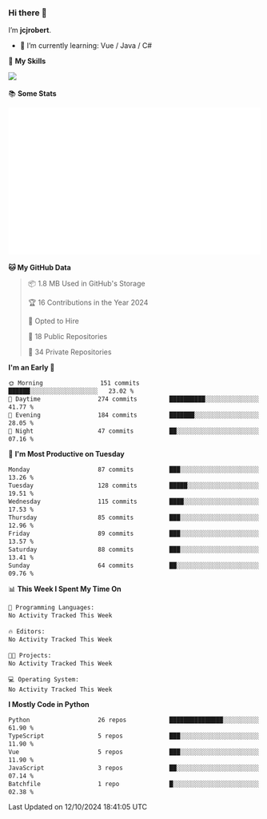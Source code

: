 ### Hi there 👋

I’m **jcjrobert**.

- 🌱 I’m currently learning: Vue / Java / C#

🌟 **My Skills**

![](https://img.shields.io/badge/-Python-3e74a2?style=flat-square&logo=Python&logoColor=fff)

📚 **Some Stats**

![](https://github.com/jcjrobert/github-stats/blob/master/generated/overview.svg)

<!--START_SECTION:waka-->
**🐱 My GitHub Data** 

> 📦 1.8 MB Used in GitHub's Storage 
 > 
> 🏆 16 Contributions in the Year 2024
 > 
> 💼 Opted to Hire
 > 
> 📜 18 Public Repositories 
 > 
> 🔑 34 Private Repositories 
 > 
**I'm an Early 🐤** 

```text
🌞 Morning                151 commits         ██████░░░░░░░░░░░░░░░░░░░   23.02 % 
🌆 Daytime                274 commits         ██████████░░░░░░░░░░░░░░░   41.77 % 
🌃 Evening                184 commits         ███████░░░░░░░░░░░░░░░░░░   28.05 % 
🌙 Night                  47 commits          ██░░░░░░░░░░░░░░░░░░░░░░░   07.16 % 
```
📅 **I'm Most Productive on Tuesday** 

```text
Monday                   87 commits          ███░░░░░░░░░░░░░░░░░░░░░░   13.26 % 
Tuesday                  128 commits         █████░░░░░░░░░░░░░░░░░░░░   19.51 % 
Wednesday                115 commits         ████░░░░░░░░░░░░░░░░░░░░░   17.53 % 
Thursday                 85 commits          ███░░░░░░░░░░░░░░░░░░░░░░   12.96 % 
Friday                   89 commits          ███░░░░░░░░░░░░░░░░░░░░░░   13.57 % 
Saturday                 88 commits          ███░░░░░░░░░░░░░░░░░░░░░░   13.41 % 
Sunday                   64 commits          ██░░░░░░░░░░░░░░░░░░░░░░░   09.76 % 
```


📊 **This Week I Spent My Time On** 

```text
💬 Programming Languages: 
No Activity Tracked This Week

🔥 Editors: 
No Activity Tracked This Week

🐱‍💻 Projects: 
No Activity Tracked This Week

💻 Operating System: 
No Activity Tracked This Week
```

**I Mostly Code in Python** 

```text
Python                   26 repos            ███████████████░░░░░░░░░░   61.90 % 
TypeScript               5 repos             ███░░░░░░░░░░░░░░░░░░░░░░   11.90 % 
Vue                      5 repos             ███░░░░░░░░░░░░░░░░░░░░░░   11.90 % 
JavaScript               3 repos             ██░░░░░░░░░░░░░░░░░░░░░░░   07.14 % 
Batchfile                1 repo              █░░░░░░░░░░░░░░░░░░░░░░░░   02.38 % 
```




 Last Updated on 12/10/2024 18:41:05 UTC
<!--END_SECTION:waka-->
